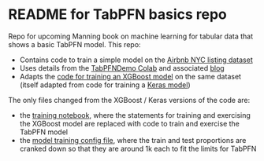 # README for TabPFN basics repo

Repo for upcoming Manning book on machine learning for tabular data that shows a basic TabPFN model. This repo:

- Contains code to train a simple model on the [Airbnb NYC listing dataset](https://www.kaggle.com/dgomonov/new-york-city-airbnb-open-data )
- Uses details from the  [TabPFNDemo Colab](https://colab.research.google.com/drive/194mCs6SEPEW6C0rcP7xWzcEtt1RBc8jJ?usp=sharing) and associated [blog](https://t.co/WtEZ06Q8JF)
- Adapts the [code for training an XGBoost model](https://github.com/ryanmark1867/xgboost_basics/blob/master/notebooks/model_training.ipynb) on the same dataset (itself adapted from code for training a [Keras model](https://github.com/ryanmark1867/deep_learning_basics/blob/master/notebooks/model_training.ipynb))

The only files changed from the XGBoost / Keras versions of the code are: 
- the [training notebook](https://github.com/ryanmark1867/tabpfn_basics/blob/master/notebooks/model_training.ipynb), where the statements for training and exercising the XGBoost model are replaced with code to train and exercise the TabPFN model
- the [model training config file](https://github.com/ryanmark1867/tabpfn_basics/blob/master/notebooks/model_training_config.yml), where the train and test proportions are cranked down so that they are around 1k each to fit the limits for TabPFN





